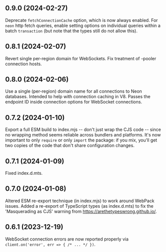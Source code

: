 ## 0.9.0 (2024-02-27)

Deprecate `fetchConnectionCache` option, which is now always enabled. For `neon` http fetch queries, enable setting options on individual queries within a batch `transaction` (but note that the types still do not allow this).

## 0.8.1 (2024-02-07)

Revert single per-region domain for WebSockets. Fix treatment of -pooler connection hosts.

## 0.8.0 (2024-02-06)

Use a single (per-region) domain name for all connections to Neon databases. Intended to help with connection caching in V8. Passes the endpoint ID inside connection options for WebSocket connections.

## 0.7.2 (2024-01-10)

Export a full ESM build to index.mjs -- don't just wrap the CJS code -- since no wrapping method seems reliable across bundlers and platforms. It's now important to only `require` or only `import` the package: if you mix, you'll get two copies of the code that don't share configuration changes.

## 0.7.1 (2024-01-09)

Fixed index.d.mts.

## 0.7.0 (2024-01-08)

Altered ESM re-export technique (in index.mjs) to work around WebPack issues. Added a re-export of TypeScript types (as index.d.mts) to fix the 'Masquerading as CJS' warning from https://arethetypeswrong.github.io/.

## 0.6.1 (2023-12-19)

WebSocket connection errors are now reported properly via `client.on('error', err => { /* ... */ })`.
